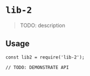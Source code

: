 # `lib-2`

> TODO: description

## Usage

```
const lib2 = require('lib-2');

// TODO: DEMONSTRATE API
```
